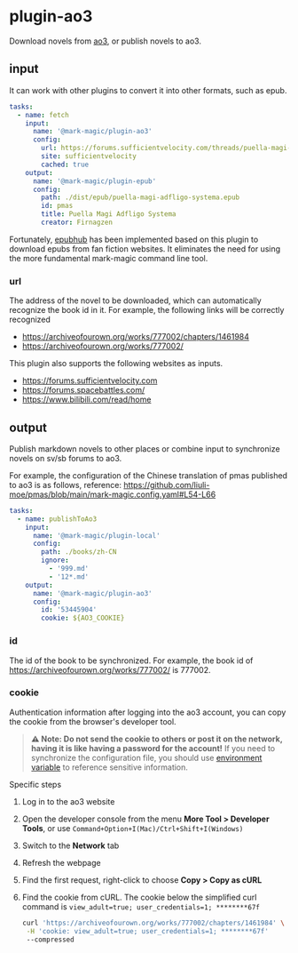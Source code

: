 # plugin-ao3

Download novels from [ao3](https://archiveofourown.org/), or publish novels to ao3.

## input

It can work with other plugins to convert it into other formats, such as epub.

```yaml
tasks:
  - name: fetch
    input:
      name: '@mark-magic/plugin-ao3'
      config:
        url: https://forums.sufficientvelocity.com/threads/puella-magi-adfligo-systema.2538/
        site: sufficientvelocity
        cached: true
    output:
      name: '@mark-magic/plugin-epub'
      config:
        path: ./dist/epub/puella-magi-adfligo-systema.epub
        id: pmas
        title: Puella Magi Adfligo Systema
        creator: Firnagzen
```

Fortunately, [epubhub](https://epubhub.rxliuli.com/) has been implemented based on this plugin to download epubs from fan fiction websites. It eliminates the need for using the more fundamental mark-magic command line tool.

### url

The address of the novel to be downloaded, which can automatically recognize the book id in it. For example, the following links will be correctly recognized

- <https://archiveofourown.org/works/777002/chapters/1461984>
- <https://archiveofourown.org/works/777002/>

This plugin also supports the following websites as inputs.

- <https://forums.sufficientvelocity.com>
- <https://forums.spacebattles.com/>
- <https://www.bilibili.com/read/home>

## output

Publish markdown novels to other places or combine input to synchronize novels on sv/sb forums to ao3.

For example, the configuration of the Chinese translation of pmas published to ao3 is as follows, reference: <https://github.com/liuli-moe/pmas/blob/main/mark-magic.config.yaml#L54-L66>

```yaml
tasks:
  - name: publishToAo3
    input:
      name: '@mark-magic/plugin-local'
      config:
        path: ./books/zh-CN
        ignore:
          - '999.md'
          - '12*.md'
    output:
      name: '@mark-magic/plugin-ao3'
      config:
        id: '53445904'
        cookie: ${AO3_COOKIE}
```

### id

The id of the book to be synchronized. For example, the book id of <https://archiveofourown.org/works/777002/> is 777002.

### cookie

Authentication information after logging into the ao3 account, you can copy the cookie from the browser's developer tool.

> **⚠️ Note: Do not send the cookie to others or post it on the network, having it is like having a password for the account!** If you need to synchronize the configuration file, you should use [environment variable](../config.md) to reference sensitive information.

Specific steps

1. Log in to the ao3 website
2. Open the developer console from the menu **More Tool > Developer Tools**, or use `Command+Option+I(Mac)/Ctrl+Shift+I(Windows)`
3. Switch to the **Network** tab
4. Refresh the webpage
5. Find the first request, right-click to choose **Copy > Copy as cURL**
6. Find the cookie from cURL. The cookie below the simplified curl command is `view_adult=true; user_credentials=1; ********67f`

   ```sh
   curl 'https://archiveofourown.org/works/777002/chapters/1461984' \
    -H 'cookie: view_adult=true; user_credentials=1; ********67f'
    --compressed
   ```
